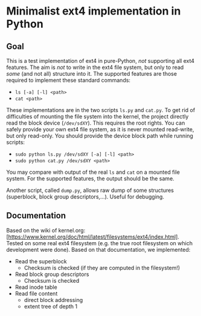 # Minimalist ext4 implementation in Python

## Goal

This is a test implementation of ext4 in pure-Python, *not* supporting all ext4
features.  The aim is *not* to write in the ext4 file system, but only to read
*some* (and not all) structure into it.  The supported features are those
required to implement these standard commands:

- `ls [-a] [-l] <path>`
- `cat <path>`

These implementations are in the two scripts `ls.py` and `cat.py`.  To get rid
of difficulties of mounting the file system into the kernel, the project
directly read the block device (`/dev/sdXY`).  This requires the root rights.
You can safely provide your own ext4 file system, as it is never mounted
read-write, but only read-only.  You should provide the device block path while
running scripts:

- `sudo python ls.py /dev/sdXY [-a] [-l] <path>`
- `sudo python cat.py /dev/sdXY <path>`

You may compare with output of the real `ls` and `cat` on a mounted file system.
For the supported features, the output should be the same.

Another script, called `dump.py`, allows raw dump of some structures
(superblock, block group descriptors,…).  Useful for debugging.


## Documentation

Based on the wiki of kernel.org:
[https://www.kernel.org/doc/html/latest/filesystems/ext4/index.html].  Tested on
some real ext4 filesystem (e.g. the true root filesystem on which development
were done).  Based on that documentation, we implemented:

- Read the superblock
  - Checksum is checked (if they are computed in the filesystem!)
- Read block group descriptors
  - Checksum is checked
- Read inode table
- Read file content
  - direct block addressing
  - extent tree of depth 1
